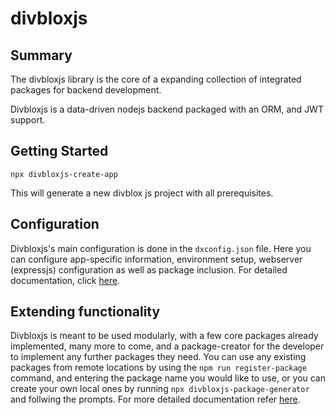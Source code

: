 # divbloxjs

## Summary

The divbloxjs library is the core of a expanding collection of integrated packages for backend development.

Divbloxjs is a data-driven nodejs backend packaged with an ORM, and JWT support.

## Getting Started

`npx divbloxjs-create-app`

This will generate a new divblox js project with all prerequisites.

## Configuration

Divbloxjs's main configuration is done in the `dxconfig.json` file. Here you can configure app-specific information, environment setup, webserver (expressjs) configuration as well as package inclusion. For detailed documentation, click
[here](https://github.com/divbloxjs/divbloxjs-create-app/blob/main/templates/configs/dxconfig-readme.md).

## Extending functionality

Divbloxjs is meant to be used modularly, with a few core packages already implemented, many more to come, and a package-creator for the developer to implement any further packages they need. You can use any existing packages from remote locations by using the `npm run register-package` command, and entering the package name you would like to use, or you can create your own local ones by running `npx divbloxjs-package-generator` and follwing the prompts. For more detailed documentation refer [here](https://github.com/divbloxjs/divbloxjs-create-app/blob/main/templates/infos/dx-packages-readme.md).

